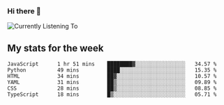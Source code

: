 ### Hi there 👋

![Currently Listening To](https://lastfm-recently-played.vercel.app/api?user=lynziee)

## My stats for the week
<!--START_SECTION:waka-->

```text
JavaScript      1 hr 51 mins    ████████▓░░░░░░░░░░░░░░░░   34.57 %
Python          49 mins         ████░░░░░░░░░░░░░░░░░░░░░   15.35 %
HTML            34 mins         ██▓░░░░░░░░░░░░░░░░░░░░░░   10.57 %
YAML            31 mins         ██▒░░░░░░░░░░░░░░░░░░░░░░   09.89 %
CSS             28 mins         ██▒░░░░░░░░░░░░░░░░░░░░░░   08.85 %
TypeScript      18 mins         █▒░░░░░░░░░░░░░░░░░░░░░░░   05.71 %
```

<!--END_SECTION:waka-->
